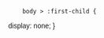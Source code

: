 <!DOCTYPE html>
        body > :first-child {
  display: none;
}
<head>
    <meta charset="UTF-8">
    <meta name="viewport" content="width=device-width, initial-scale=1.0">
    <title>ROI-360 | Infográfico de Tráfego Pago para Salões de Beleza</title>
    <script src="https://cdn.tailwindcss.com"></script>
    <script src="https://cdn.jsdelivr.net/npm/chart.js"></script>
    <script src="https://cdn.jsdelivr.net/npm/chartjs-plugin-datalabels@2.0.0"></script>
    <link rel="preconnect" href="https://fonts.googleapis.com">
    <link rel="preconnect" href="https://fonts.gstatic.com" crossorigin>
    <link href="https://fonts.googleapis.com/css2?family=Poppins:wght@400;600;700&display=swap" rel="stylesheet">
    <style>
        body {
            font-family: 'Poppins', sans-serif;
        }
        .chart-container {
            position: relative;
            width: 100%;
            height: 320px;
            max-width: 500px;
            margin-left: auto;
            margin-right: auto;
        }
        @media (min-width: 768px) {
            .chart-container {
                height: 400px;
            }
        }
        .flow-arrow::after {
            content: '▼';
            font-size: 2rem;
            color: #60A5FA;
            margin-top: 0.5rem;
            margin-bottom: 0.5rem;
        }
         .flow-arrow-h::after {
            content: '▶';
            font-size: 2rem;
            color: #60A5FA;
            margin: 0 1rem;
        }
        .gradient-bg {
            background: linear-gradient(180deg, #1A202C 0%, #2D3748 100%);
        }
        .section-gradient-box {
            background: linear-gradient(135deg, #2D3748 0%, #1A202C 100%);
            border-radius: 1.5rem;
            box-shadow: 0 20px 25px -5px rgba(0, 0, 0, 0.5), 0 10px 10px -5px rgba(0, 0, 0, 0.4);
            margin-left: auto;
            margin-right: auto;
            max-width: 100%;
        }
        .strong-shadow-box {
            box-shadow: 0px 10px 40px rgba(0, 0, 0, 1), 0px 20px 60px rgba(0, 0, 0, 0.8);
            background-color: #2D3748;
        }
        .icon-highlight {
            font-size: 4.5rem;
            color: #4CAF50;
            margin-bottom: 0.75rem;
            text-shadow: 0px 0px 20px rgba(0, 0, 0, 1), 0px 0px 30px rgba(0, 0, 0, 0.8);
        }
        .title-shadow {
            text-shadow: 2px 2px 4px rgba(0, 0, 0, 0.7);
        }
        .chart-contour {
            border: 2px solid black;
            box-shadow: 0px 5px 15px rgba(0, 0, 0, 0.5);
        }

        @media print {
            .pdf-page-break-after {
                page-break-after: always;
            }
            .chart-container {
                width: 100% !important;
                max-width: 500px !important;
                height: 350px !important;
                margin: 0 auto !important;
            }
            .chart-container canvas {
                width: 100% !important;
                height: 100% !important;
            }
        }
    </style>
</head>
<body class="bg-[#1A202C] text-gray-200">

    <main class="container mx-auto p-4 md:p-8 bg-[#1A202C]">

        <header class="text-center py-8 bg-[#1A202C]">
            <div class="section-gradient-box p-8 max-w-4xl pdf-page-break-after">
                <h1 class="text-5xl md:text-7xl font-bold text-[#4CAF50] leading-tight mb-4 title-shadow">Prestação de Serviços da ROI-360</h1>
                <p class="text-xl md:text-2xl text-white max-w-4xl mx-auto mb-4 title-shadow">
                    <b>Desvende o segredo dos salões de elite!</b> Conquiste uma agenda cheia e um faturamento que você sempre sonhou, transformando seu investimento em <b>lucro real</b>.
                </p>
                <h1 class="text-4xl md:text-6xl font-bold text-white mb-4 title-shadow">Transforme Cliques em Clientes</h1>
                <p class="text-lg md:text-xl text-white max-w-3xl mx-auto mb-4 title-shadow">
                    Uma análise visual da nossa estratégia de Tráfego Pago, desenhada para lotar a agenda do seu salão de beleza.
                </p>

                <div class="rounded-xl p-8 text-center strong-shadow-box">
                    <h2 class="text-2xl font-semibold text-[#4CAF50] mb-2 title-shadow">O Potencial de Retorno</h2>
                    <p class="text-white mb-4 title-shadow">Nossa meta é clara: maximizar seu Retorno Sobre o Investimento (ROI). Uma estratégia bem executada pode gerar resultados exponenciais.</p>
                    <div class="text-7xl font-bold text-[#4CAF50]">
                        360%+
                    </div>
                    <p class="text-white mt-2 title-shadow">de ROI Potencial em 6 meses</p>
                </div>
            </div>
        </header>

        <section class="py-8 bg-[#1A202C]">
            <div class="section-gradient-box p-8 max-w-4xl pdf-page-break-after">
                <h2 class="text-3xl font-bold text-[#4CAF50] mb-4 title-shadow">1° Visão 360° do Sucesso</h2>
                <p class="text-white mt-2 max-w-2xl mx-auto mb-8 title-shadow">Tudo começa com uma fundação sólida. Entendemos seu negócio a fundo para criar campanhas que realmente funcionam.</p>
            
                <div class="grid grid-cols-1 sm:grid-cols-2 lg:grid-cols-2 gap-6 justify-items-center mx-auto">
                    <div class="p-6 rounded-lg strong-shadow-box w-full">
                        <div class="icon-highlight">🔎</div>
                        <h3 class="font-semibold text-[#4CAF50] title-shadow">Análise do Salão e Mercado</h3>
                        <p class="text-sm text-white mt-2 title-shadow">Mergulhamos no seu salão para descobrir seu brilho único e mapear o caminho até clientes apaixonadas.</p>
                    </div>
                    <div class="p-6 rounded-lg strong-shadow-box w-full">
                        <div class="icon-highlight">🎯</div>
                        <h3 class="font-semibold text-[#4CAF50] title-shadow">Definição da Persona Ideal</h3>
                        <p class="text-sm text-white mt-2 title-shadow">Identificamos sua cliente dos sonhos para direcionar anúncios que geram agendamentos reais e qualificadas.</p>
                    </div>
                    <div class="p-6 rounded-lg strong-shadow-box w-full">
                        <div class="icon-highlight">🚀</div>
                        <h3 class="font-semibold text-[#4CAF50] title-shadow">ROI Máximo de Campanhas 360</h3>
                        <p class="text-sm text-white mt-2 title-shadow">Definimos o posicionamento que te destaca, atraindo clientes que valorizam e pagam pelo seu serviço.</p>
                    </div>
                    <div class="p-6 rounded-lg strong-shadow-box w-full">
                        <div class="icon-highlight">📊</div>
                        <h3 class="font-semibold text-[#4CAF50] title-shadow">Relatórios Atualizados</h3>
                        <p class="text-sm text-white mt-2 title-shadow">Receba insights claros e práticos para otimizar suas estratégias e ver o impacto direto no seu faturamento.</p>
                    </div>
                </div>
            </div>
        </section>

        <section class="py-8 bg-[#1A202C]">
            <div class="section-gradient-box p-8 max-w-4xl pdf-page-break-after">
                <h2 class="text-3xl font-bold text-[#4CAF50] mb-4 px-4 title-shadow">2° Aceleração Digital</h2>
                <p class="text-white mt-2 max-w-2xl mx-auto mb-8 px-4 title-shadow">Criamos anúncios que não apenas alcançam, mas encantam e convertem seu público-alvo.</p>
            
                <div class="grid grid-cols-2 gap-6 items-center px-4">
                    <div class="p-6 rounded-xl strong-shadow-box">
                        <h3 class="text-xl font-semibold text-white text-center mb-4 title-shadow">Eficácia por Formato de Anúncio</h3>
                        <p class="text-white text-center text-sm mb-4 title-shadow">Analisamos e priorizamos os formatos que mais geram agendamentos para salões, como vídeos de transformação e carrosséis de resultados.</p>
                        <div class="chart-container">
                            <canvas id="adFormatChart" class="chart-contour"></canvas>
                        </div>
                    </div>
                    <div class="p-6 rounded-xl strong-shadow-box">
                        <h3 class="text-xl font-semibold text-white text-center mb-4 title-shadow">Investimento Mensal Médio</h3>
                         <p class="text-white text-center text-sm mb-4 title-shadow">A maior parte do seu investimento vai diretamente para os anúncios, com uma parcela dedicada à nossa gestão estratégica e otimização contínua.</p>
                        <div class="chart-container">
                            <canvas id="investmentChart" class="chart-contour"></canvas>
                        </div>
                    </div>
                </div>
            </div>
        </section>

        <section class="py-8 bg-[#1A202C]">
            <div class="section-gradient-box p-8 max-w-4xl pdf-page-break-after">
                <h2 class="text-3xl font-bold text-[#4CAF50] mb-4 title-shadow">3° Performance em Evolução</h2>
                <p class="text-white mt-2 max-w-2xl mx-auto mb-8 title-shadow">Nosso trabalho não para. Monitoramos e ajustamos suas campanhas semanalmente para reduzir custos e maximizar resultados.</p>
            
                <div class="rounded-xl strong-shadow-box md:col-span-2 p-6">
                    <h3 class="text-xl font-semibold text-white text-center mb-4 title-shadow">Otimização Inteligente: Seu Lucro Garantido!</h3>
                    <p class="text-white text-center text-sm mb-4 title-shadow">Nossa estratégia foca em <b>reduzir drasticamente seu custo de aquisição por cliente</b>, transformando cada investimento em um lucro maior para o seu salão. Veja como a otimização contínua impacta seu bolso:</p>
                    <div class="chart-container" style="max-width: 800px;">
                        <canvas id="optimizationChart"></canvas>
                    </div>
                </div>
            </div>
        </section>

        <section class="py-8 bg-[#1A202C]">
            <div class="section-gradient-box p-8 max-w-4xl pdf-page-break-after">
                <h2 class="text-3xl font-bold text-[#4CAF50] mb-4 title-shadow">4° Alcance Direto e Visibilidade</h2>
                <p class="text-white mt-2 max-w-2xl mx-auto mb-8 title-shadow">Potencialize sua agenda e seguidores com campanhas focadas em conexão e crescimento para seu salão.</p>
            
                <div class="flex flex-row items-center justify-center text-center gap-4 flex-wrap px-4">
                    <div class="p-6 rounded-lg strong-shadow-box w-full sm:w-2/5 md:w-1/3">
                        <div class="icon-highlight">📲</div>
                        <h3 class="font-semibold text-[#4CAF50] title-shadow">WhatsApp que Vende!</h3>
                        <p class="text-sm text-white mt-2 title-shadow">Conecte-se instantaneamente com potenciais clientes e transforme conversas em agendamentos diretos e eficazes.</p>
                    </div>
                    <div class="p-6 rounded-lg strong-shadow-box w-full sm:w-2/5 md:w-1/3">
                        <div class="icon-highlight">🌟</div>
                        <h3 class="font-semibold text-[#4CAF50] title-shadow">Perfil Magnético no Instagram!</h3>
                        <p class="text-sm text-white mt-2 title-shadow">Aumente sua visibilidade e atraia seguidores qualificados, transformando curiosos em uma comunidade engajada e fiel ao seu salão.</p>
                    </div>
                </div>
            </div>
        </section>

        <section class="py-8 text-center bg-[#1A202C]">
            <div class="section-gradient-box p-8 max-w-4xl pdf-page-break-after">
                <h2 class="text-3xl font-bold text-[#4CAF50] mb-8 title-shadow">Seu Investimento Transparente</h2>
                <p class="text-white mt-2 max-w-2xl mx-auto mb-8 title-shadow">Clareza e controle total sobre seus custos.</p>
            
                <div class="flex flex-row justify-center items-stretch gap-8 flex-wrap">
                    <div class="p-8 rounded-lg strong-shadow-box flex-1 min-w-[300px]">
                        <div class="icon-highlight">📈</div>
                        <h3 class="text-2xl font-bold text-white title-shadow">Gestão ROI-360</h3>
                        <p class="text-5xl font-bold text-[#4CAF50] mt-2">R$ 1.900</p>
                        <p class="font-semibold text-white title-shadow">/mês</p>
                        <p class="text-xl font-bold text-[#4CAF50] mt-4">
                            OFERTA RELÂMPAGO!
                        </p>
                        <p class="text-3xl font-bold text-[#4CAF50]">
                            APENAS R$ 1.500/mês
                        </p>
                        <p class="text-lg text-white mt-1 title-shadow">
                            Válido para fechamentos <b>SOMENTE EM 27/06/2024!</b>
                        </p>
                    </div>
                    <div class="p-8 rounded-lg strong-shadow-box flex-1 min-w-[300px]">
                        <div class="icon-highlight">💰</div>
                        <h3 class="text-2xl font-bold text-white title-shadow">Seu Orçamento de Anúncios</h3>
                        <p class="text-5xl font-bold text-[#4CAF50] mt-2">R$ 20-30<span class="font-semibold text-white title-shadow">/dia</span></p>
                    </div>
                </div>
            </div>
        </section>
        
        <section class="py-8 bg-[#1A202C]">
             <div class="section-gradient-box p-8 max-w-4xl pdf-page-break-after">
                 <h2 class="text-3xl font-bold text-[#4CAF50] mb-12 title-shadow">Estratégias Adicionais Inclusas</h2>
                 <p class="text-white mt-2 max-w-2xl mx-auto mb-8 title-shadow">Vamos além do tráfego pago, fortalecendo sua marca como um todo.</p>
            
                 <div class="flex flex-row items-center justify-center text-center gap-4 flex-wrap px-4">
                     <div class="p-6 rounded-lg strong-shadow-box w-full sm:w-2/5 md:w-1/3">
                         <div class="icon-highlight">📸</div>
                         <h3 class="font-semibold text-[#4CAF50] title-shadow">Consultoria para Stories</h3>
                         <p class="text-sm text-white mt-2 title-shadow">Transforme seus stories em um ímã de clientes, com dicas práticas e naturais.</p>
                     </div>
                     <div class="p-6 rounded-lg strong-shadow-box w-full sm:w-2/5 md:w-1/3">
                          <div class="icon-highlight">✍️</div>
                         <h3 class="font-semibold text-[#4CAF50] title-shadow">Sugestão de Conteúdos</h3>
                         <p class="text-sm text-white mt-2 title-shadow">Descubra os temas que geram mais engajamento e agendamentos para o seu salão.</p>
                     </div>
                     <div class="p-6 rounded-lg strong-shadow-box w-full sm:w-2/5 md:w-1/3">
                          <div class="icon-highlight">⭐</div>
                         <h3 class="font-semibold text-[#4CAF50] title-shadow">Uso de Depoimentos</h3>
                         <p class="text-sm text-white mt-2 title-shadow">Aprenda a transformar a satisfação de suas clientes em prova social poderosa.</p>
                     </div>
                 </div>
             </div>
        </section>

        <section class="py-8 bg-[#1A202C]">
            <div class="section-gradient-box p-8 max-w-4xl">
                <h2 class="text-4xl font-bold text-[#4CAF50] mb-4 flex items-center justify-center title-shadow">
                    <span class="icon-highlight mr-4">🎁</span> Bônus Especial
                </h2>
                <p class="text-lg text-white max-w-3xl mx-auto mb-8 title-shadow">
                    Transforme seu salão em um fenômeno online com vídeos VEO3 que capturam olhares e convertem visitas em agendamentos. A imagem que seu público vê é a chave para o sucesso!
                </p>
            
                <div class="flex flex-row items-center justify-center text-center gap-4 flex-wrap px-4">
                    <div class="p-6 rounded-xl strong-shadow-box w-full sm:w-2/5 md:w-1/3">
                        <div class="icon-highlight">📝</div>
                        <h3 class="font-semibold text-[#4CAF50] title-shadow">Roteiro Persuasivo</h3>
                        <p class="text-gray-400 text-sm mt-2">Criação de roteiros que capturam a atenção e direcionam à ação.</p>
                    </div>
                    <div class="p-6 rounded-xl strong-shadow-box w-full sm:w-2/5 md:w-1/3">
                        <div class="icon-highlight">✨</div>
                        <h3 class="font-semibold text-[#4CAF50] title-shadow">Produção Otimizada VEO3</h3>
                        <p class="text-gray-400 text-sm mt-2">Vídeos curtos e dinâmicos, perfeitos para a performance em anúncios.</p>
                    </div>
                    <div class="p-6 rounded-xl strong-shadow-box w-full sm:w-2/5 md:w-1/3">
                        <div class="icon-highlight">📈</div>
                        <h3 class="font-semibold text-[#4CAF50] title-shadow">Foco na Conversão</h3>
                        <p class="text-gray-400 text-sm mt-2">Elements visuais e textuais pensados para gerar agendamentos.</p>
                    </div>
                </div>
            </div>
        </section>

    </main>

    <script>
        window.addEventListener('DOMContentLoaded', () => {
            function wrapLabels(label, maxWidth) {
                const words = label.split(' ');
                const lines = [];
                let currentLine = '';
                for (const word of words) {
                    if ((currentLine + word).length <= maxWidth) {
                        currentLine += `${word} `;
                    } else {
                        lines.push(currentLine.trim());
                        currentLine = `${word} `;
                    }
                }
                lines.push(currentLine.trim());
                return lines;
            }

            const tooltipTitleCallback = (tooltipItems) => {
                const item = tooltipItems[0];
                let label = item.chart.data.labels[item.dataIndex];
                if (Array.isArray(label)) {
                    return label.join(' ');
                }
                return label;
            };
            
            const commonChartOptions = {
                maintainAspectRatio: false,
                responsive: true,
                plugins: {
                    legend: {
                        labels: {
                            color: '#FFFFFF',
                            font: {
                                size: 14
                            }
                        }
                    },
                    tooltip: {
                        callbacks: {
                            title: tooltipTitleCallback
                        }
                    },
                    datalabels: {
                        color: '#FFFFFF',
                        font: {
                            size: 12,
                            weight: 'bold'
                        },
                        formatter: (value, context) => {
                            if (context.chart.canvas.id === 'investmentChart') {
                                const total = context.chart.data.datasets[0].data.reduce((a, b) => a + b, 0);
                                const percentage = Math.round((value / total) * 100) + '%';
                                return value + ' (' + percentage + ')';
                            }
                            return value;
                        },
                        textShadowBlur: 5,
                        textShadowColor: 'rgba(0, 0, 0, 0.9)'
                    }
                },
                scales: {
                    y: {
                        beginAtZero: true,
                        grid: {
                            color: 'rgba(255, 255, 255, 0.1)'
                        },
                        ticks: {
                            color: '#F7FAFC'
                        }
                    },
                    x: {
                        grid: {
                            display: false
                        },
                        ticks: {
                            color: '#F7FAFC'
                        }
                    }
                }
            };

            Chart.register(ChartDataLabels);

            const adFormatCtx = document.getElementById('adFormatChart').getContext('2d');
            new Chart(adFormatCtx, {
                type: 'bar',
                data: {
                    labels: ['Vídeo de Transformação', 'Antes e Depois', 'Carrossel de Resultados', wrapLabels('Depoimento de Cliente', 16), 'Imagem Única'],
                    datasets: [{
                        label: 'Nível de Engajamento',
                        data: [95, 92, 85, 88, 70],
                        backgroundColor: ['#4CAF50', '#7FFF00', '#00FFFF', '#FFD700', '#FF4500'],
                        borderColor: '#1A202C',
                        borderWidth: 2,
                        borderRadius: 5
                    }]
                },
                options: {
                    ...commonChartOptions,
                    plugins: {
                        legend: { display: false },
                        tooltip: { enabled: false },
                        datalabels: {
                            anchor: 'end',
                            align: 'top',
                            color: '#FFFFFF',
                            textShadowBlur: 5,
                            textShadowColor: 'rgba(0, 0, 0, 0.9)'
                        }
                    },
                    scales: {
                        x: {
                            grid: {
                                display: false
                            },
                            ticks: {
                                color: '#FFFFFF',
                                autoSkip: false,
                                maxRotation: 45,
                                minRotation: 45,
                                font: {
                                    size: 10
                                }
                            }
                        },
                        y: commonChartOptions.scales.y
                    }
                }
            });

            const investmentCtx = document.getElementById('investmentChart').getContext('2d');
            new Chart(investmentCtx, {
                type: 'doughnut',
                data: {
                    labels: ['Orçamento de Anúncios (Facebook/Instagram)', 'Gestão e Otimização ROI-360'],
                    datasets: [{
                        label: 'Investimento Médio',
                        data: [750, 1900],
                        backgroundColor: ['#32CD32', '#FFD700'],
                        borderColor: '#2D3748',
                        borderWidth: 4,
                    }]
                },
                options: {
                    maintainAspectRatio: false,
                    responsive: true,
                    plugins: {
                        legend: {
                            position: 'bottom',
                            labels: {
                                color: '#FFFFFF',
                                font: { size: 12 },
                                boxWidth: 20
                            }
                        },
                        tooltip: { enabled: false },
                        datalabels: {
                            formatter: (value, context) => {
                                const total = context.chart.data.datasets[0].data.reduce((a, b) => a + b, 0);
                                const percentage = Math.round((value / total) * 100);
                                return percentage > 5 ? percentage + '%' : '';
                            },
                            color: '#FFFFFF',
                            textShadowBlur: 5,
                            textShadowColor: 'rgba(0, 0, 0, 0.9)'
                        }
                    }
                }
            });

            const optimizationCtx = document.getElementById('optimizationChart').getContext('2d');
            new Chart(optimizationCtx, {
                type: 'line',
                data: {
                    labels: ['Mês 1', 'Mês 2', 'Mês 3', 'Mês 4'],
                    datasets: [{
                        label: 'Custo de Clientes (R$)',
                        data: [10.00, 5.00, 2.00, 0.65], /* Dados ajustados */
                        fill: true,
                        backgroundColor: 'rgba(78, 205, 196, 0.2)',
                        borderColor: '#4ECDC4',
                        tension: 0.3,
                        pointBackgroundColor: '#FFFFFF',
                        pointBorderColor: '#4ECDC4',
                        pointHoverRadius: 7,
                        pointRadius: 5,
                    }]
                },
                options: {
                    ...commonChartOptions,
                    plugins: {
                        legend: { display: true },
                        tooltip: { enabled: false },
                        datalabels: {
                            align: 'end',
                            anchor: 'end',
                            formatter: (value) => `R$ ${value.toFixed(2)}`,
                            color: '#FFFFFF',
                            textShadowBlur: 5,
                            textShadowColor: 'rgba(0, 0, 0, 0.9)'
                        }
                    }
                }
            });
        });
    </script>
</body>
</html>

